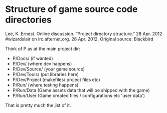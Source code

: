 # Structure of game source code directories

Lee, K. Ernest. Online discussion. “Project directory structure.” 28 Apr. 2012 #wizardslair on irc.afternet.org. 28 Apr. 2012. Original source: Blackbird

Think of P as at the main project dir:

* P/Docs/ (if wanted)
* P/Dev/ (where dev happens)
* P/Dev/Source/ (your game source)
* P/Dev/Tools/ (put libraries here)
* P/Dev/Project (makefiles/ project files etc)
* P/Run/ (where testing happens)
* P/Run/Data (Game assets data that will be shipped with the game)
* P/Run/User (Game created files / configurations etc 'user data')

That is pretty much the jist of it.
